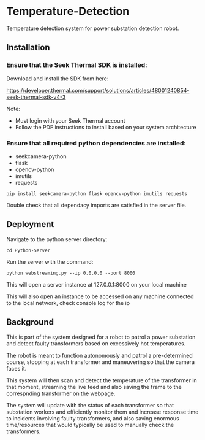 # Temperature-Detection
Temperature detection system for power substation detection robot.

## Installation
### Ensure that the Seek Thermal SDK is installed:

Download and install the SDK from here:

https://developer.thermal.com/support/solutions/articles/48001240854-seek-thermal-sdk-v4-3

Note:
- Must login with your Seek Thermal account
- Follow the PDF instructions to install based on your system architecture

### Ensure that all required python dependencies are installed:
<ul>
  <li>seekcamera-python</li>
  <li>flask</li>
  <li>opencv-python</li>
  <li>imutils</li>
  <li>requests</li>
</ul>

```
pip install seekcamera-python flask opencv-python imutils requests
```

Double check that all dependacy imports are satisfied in the server file.

## Deployment
Navigate to the python server directory:
```
cd Python-Server 
```
Run the server with the command:
```
python webstreaming.py --ip 0.0.0.0 --port 8000
```
This will open a server instance at 127.0.0.1:8000 on your local machine

This will also open an instance to be accessed on any machine connected to the local network, check console log for the ip

## Background

This is part of the system designed for a robot to patrol a power substation and detect faulty transformers based on excessively hot temperatures.

The robot is meant to function autonomously and patrol a pre-determined course, stopping at each transformer and maneuvering so that the camera faces it.

This system will then scan and detect the temperature of the transformer in that moment, streaming the live feed and also saving the frame to the correspnding transformer on the webpage.

The system will update with the status of each transformer so that substation workers and efficiently monitor them and increase response time to incidents involving faulty transformers, and also saving enormous time/resources that would typically be used to manually check the transformers.
